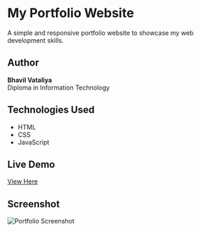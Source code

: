 # My Portfolio Website

A simple and responsive portfolio website to showcase my web development skills.

## Author
**Bhavil Vataliya**  
Diploma in Information Technology

## Technologies Used
- HTML
- CSS
- JavaScript

## Live Demo
[View Here](https://yourwebsite.com)

## Screenshot
![Portfolio Screenshot](img/screenshot.png)

